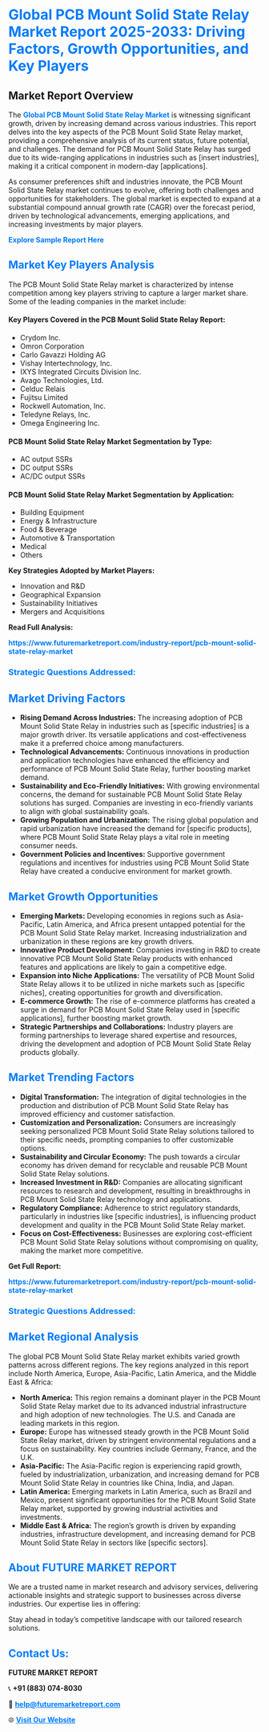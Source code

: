 <h1 style="color: #007BFF;">Global PCB Mount Solid State Relay Market Report 2025-2033: Driving Factors, Growth Opportunities, and Key Players</h1>

<section id="overview">
<h2>Market Report Overview</h2>
<p>The <a href="https://www.futuremarketreport.com/industry-report/pcb-mount-solid-state-relay-market" style="color: #007BFF; text-decoration: none;"><strong>Global PCB Mount Solid State Relay Market</strong></a> is witnessing significant growth, driven by increasing demand across various industries. This report delves into the key aspects of the PCB Mount Solid State Relay market, providing a comprehensive analysis of its current status, future potential, and challenges. The demand for PCB Mount Solid State Relay has surged due to its wide-ranging applications in industries such as [insert industries], making it a critical component in modern-day [applications].</p>
<p>As consumer preferences shift and industries innovate, the PCB Mount Solid State Relay market continues to evolve, offering both challenges and opportunities for stakeholders. The global market is expected to expand at a substantial compound annual growth rate (CAGR) over the forecast period, driven by technological advancements, emerging applications, and increasing investments by major players.</p>
</section>

<section id="overview">
<p><a href="https://www.futuremarketreport.com/request-sample/reportId=53984" style="color: #007BFF; text-decoration: none;"><strong>Explore Sample Report Here</strong></a></p>
</section>

<section id="key-players">
<h2 style="color: #007BFF;">Market Key Players Analysis</h2>
<p>The PCB Mount Solid State Relay market is characterized by intense competition among key players striving to capture a larger market share. Some of the leading companies in the market include:</p>
<h4>Key Players Covered in the PCB Mount Solid State Relay Report:</h4>
<ul><li>Crydom Inc.</li><li>Omron Corporation</li><li>Carlo Gavazzi Holding AG</li><li>Vishay Intertechnology, Inc.</li><li>IXYS Integrated Circuits Division Inc.</li><li>Avago Technologies, Ltd.</li><li>Celduc Relais</li><li>Fujitsu Limited</li><li>Rockwell Automation, Inc.</li><li>Teledyne Relays, Inc.</li><li>Omega Engineering Inc.</li></ul>
<h4>PCB Mount Solid State Relay Market Segmentation by Type:</h4>
<ul><li>AC output SSRs</li><li>DC output SSRs</li><li>AC/DC output SSRs</li></ul>

<h4>PCB Mount Solid State Relay Market Segmentation by Application:</h4>
<ul><li>Building Equipment</li><li>Energy &amp; Infrastructure</li><li>Food &amp; Beverage</li><li>Automotive &amp; Transportation</li><li>Medical</li><li>Others</li></ul>
<p><strong>Key Strategies Adopted by Market Players:</strong></p>
<ul>
<li>Innovation and R&D</li>
<li>Geographical Expansion</li>
<li>Sustainability Initiatives</li>
<li>Mergers and Acquisitions</li>
</ul>
</section>

<section>
<p><strong>Read Full Analysis: </strong></p><a href="https://www.futuremarketreport.com/industry-report/pcb-mount-solid-state-relay-market" style="color: #007BFF; text-decoration: none;"><strong>https://www.futuremarketreport.com/industry-report/pcb-mount-solid-state-relay-market</strong></a>
<h3 style="color: #007BFF;">Strategic Questions Addressed:</h3>
</section>

<section id="driving-factors">
<h2 style="color: #007BFF;">Market Driving Factors</h2>
<ul>
<li><strong>Rising Demand Across Industries:</strong> The increasing adoption of PCB Mount Solid State Relay in industries such as [specific industries] is a major growth driver. Its versatile applications and cost-effectiveness make it a preferred choice among manufacturers.</li>
<li><strong>Technological Advancements:</strong> Continuous innovations in production and application technologies have enhanced the efficiency and performance of PCB Mount Solid State Relay, further boosting market demand.</li>
<li><strong>Sustainability and Eco-Friendly Initiatives:</strong> With growing environmental concerns, the demand for sustainable PCB Mount Solid State Relay solutions has surged. Companies are investing in eco-friendly variants to align with global sustainability goals.</li>
<li><strong>Growing Population and Urbanization:</strong> The rising global population and rapid urbanization have increased the demand for [specific products], where PCB Mount Solid State Relay plays a vital role in meeting consumer needs.</li>
<li><strong>Government Policies and Incentives:</strong> Supportive government regulations and incentives for industries using PCB Mount Solid State Relay have created a conducive environment for market growth.</li>
</ul>
</section>

<section id="growth-opportunities">
<h2 style="color: #007BFF;">Market Growth Opportunities</h2>
<ul>
<li><strong>Emerging Markets:</strong> Developing economies in regions such as Asia-Pacific, Latin America, and Africa present untapped potential for the PCB Mount Solid State Relay market. Increasing industrialization and urbanization in these regions are key growth drivers.</li>
<li><strong>Innovative Product Development:</strong> Companies investing in R&D to create innovative PCB Mount Solid State Relay products with enhanced features and applications are likely to gain a competitive edge.</li>
<li><strong>Expansion into Niche Applications:</strong> The versatility of PCB Mount Solid State Relay allows it to be utilized in niche markets such as [specific niches], creating opportunities for growth and diversification.</li>
<li><strong>E-commerce Growth:</strong> The rise of e-commerce platforms has created a surge in demand for PCB Mount Solid State Relay used in [specific applications], further boosting market growth.</li>
<li><strong>Strategic Partnerships and Collaborations:</strong> Industry players are forming partnerships to leverage shared expertise and resources, driving the development and adoption of PCB Mount Solid State Relay products globally.</li>
</ul>
</section>

<section id="trending-factors">
<h2 style="color: #007BFF;">Market Trending Factors</h2>
<ul>
<li><strong>Digital Transformation:</strong> The integration of digital technologies in the production and distribution of PCB Mount Solid State Relay has improved efficiency and customer satisfaction.</li>
<li><strong>Customization and Personalization:</strong> Consumers are increasingly seeking personalized PCB Mount Solid State Relay solutions tailored to their specific needs, prompting companies to offer customizable options.</li>
<li><strong>Sustainability and Circular Economy:</strong> The push towards a circular economy has driven demand for recyclable and reusable PCB Mount Solid State Relay solutions.</li>
<li><strong>Increased Investment in R&D:</strong> Companies are allocating significant resources to research and development, resulting in breakthroughs in PCB Mount Solid State Relay technology and applications.</li>
<li><strong>Regulatory Compliance:</strong> Adherence to strict regulatory standards, particularly in industries like [specific industries], is influencing product development and quality in the PCB Mount Solid State Relay market.</li>
<li><strong>Focus on Cost-Effectiveness:</strong> Businesses are exploring cost-efficient PCB Mount Solid State Relay solutions without compromising on quality, making the market more competitive.</li>
</ul>
</section>

<section>
<p><strong>Get Full Report: </strong></p><a href="https://www.futuremarketreport.com/industry-report/pcb-mount-solid-state-relay-market" style="color: #007BFF; text-decoration: none;"><strong>https://www.futuremarketreport.com/industry-report/pcb-mount-solid-state-relay-market</strong></a>
<h3 style="color: #007BFF;">Strategic Questions Addressed:</h3>
</section>


<section id="regional-analysis">
<h2 style="color: #007BFF;">Market Regional Analysis</h2>
<p>The global PCB Mount Solid State Relay market exhibits varied growth patterns across different regions. The key regions analyzed in this report include North America, Europe, Asia-Pacific, Latin America, and the Middle East & Africa:</p>
<ul>
<li><strong>North America:</strong> This region remains a dominant player in the PCB Mount Solid State Relay market due to its advanced industrial infrastructure and high adoption of new technologies. The U.S. and Canada are leading markets in this region.</li>
<li><strong>Europe:</strong> Europe has witnessed steady growth in the PCB Mount Solid State Relay market, driven by stringent environmental regulations and a focus on sustainability. Key countries include Germany, France, and the U.K.</li>
<li><strong>Asia-Pacific:</strong> The Asia-Pacific region is experiencing rapid growth, fueled by industrialization, urbanization, and increasing demand for PCB Mount Solid State Relay in countries like China, India, and Japan.</li>
<li><strong>Latin America:</strong> Emerging markets in Latin America, such as Brazil and Mexico, present significant opportunities for the PCB Mount Solid State Relay market, supported by growing industrial activities and investments.</li>
<li><strong>Middle East & Africa:</strong> The region’s growth is driven by expanding industries, infrastructure development, and increasing demand for PCB Mount Solid State Relay in sectors like [specific sectors].</li>
</ul>
</section>

<footer>
<h2 style="color: #007BFF;">About FUTURE MARKET REPORT</h2>
<p>We are a trusted name in market research and advisory services, delivering actionable insights and strategic support to businesses across diverse industries. Our expertise lies in offering:</p>

<p>Stay ahead in today’s competitive landscape with our tailored research solutions.</p>

<h2 style="color: #007BFF;">Contact Us:</h2>
<p><strong>FUTURE MARKET REPORT</strong></p>
<p>📞 <strong>+91 (883) 074-8030</strong></p>
<p>📧 <strong><a href="mailto:help@futuremarketreport.com" style="color: #007BFF;">help@futuremarketreport.com</a></strong></p>
<p>🌐 <strong><a href="https://www.futuremarketreport.com/" style="color: #007BFF;">Visit Our Website</a></strong></p>
</footer>
